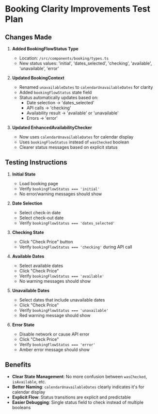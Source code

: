 # Booking Clarity Improvements Test Plan

## Changes Made

1. **Added BookingFlowStatus Type**
   - Location: `/src/components/booking/types.ts`
   - New status values: 'initial', 'dates_selected', 'checking', 'available', 'unavailable', 'error'

2. **Updated BookingContext**
   - Renamed `unavailableDates` to `calendarUnavailableDates` for clarity
   - Added `bookingFlowStatus` state field
   - Status automatically updates based on:
     - Date selection → 'dates_selected'
     - API calls → 'checking'
     - Availability result → 'available' or 'unavailable'
     - Errors → 'error'

3. **Updated EnhancedAvailabilityChecker**
   - Now uses `calendarUnavailableDates` for calendar display
   - Uses `bookingFlowStatus` instead of `wasChecked` boolean
   - Clearer status messages based on explicit status

## Testing Instructions

1. **Initial State**
   - Load booking page
   - Verify `bookingFlowStatus === 'initial'`
   - No error/warning messages should show

2. **Date Selection**
   - Select check-in date
   - Select check-out date
   - Verify `bookingFlowStatus === 'dates_selected'`

3. **Checking State**
   - Click "Check Price" button
   - Verify `bookingFlowStatus === 'checking'` during API call

4. **Available Dates**
   - Select available dates
   - Click "Check Price"
   - Verify `bookingFlowStatus === 'available'`
   - No warning messages should show

5. **Unavailable Dates**
   - Select dates that include unavailable dates
   - Click "Check Price" 
   - Verify `bookingFlowStatus === 'unavailable'`
   - Red warning message should show

6. **Error State**
   - Disable network or cause API error
   - Click "Check Price"
   - Verify `bookingFlowStatus === 'error'`
   - Amber error message should show

## Benefits

- **Clear State Management**: No more confusion between `wasChecked`, `isAvailable`, etc.
- **Better Naming**: `calendarUnavailableDates` clearly indicates it's for calendar display
- **Explicit Flow**: Status transitions are explicit and predictable
- **Easier Debugging**: Single status field to check instead of multiple booleans